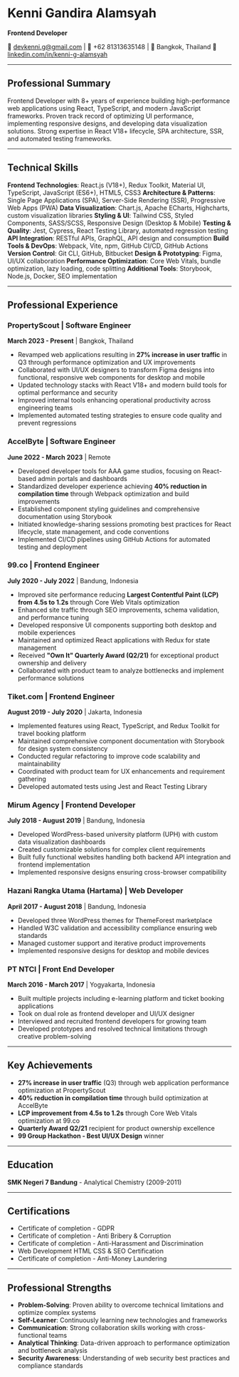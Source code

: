 # Kenni Gandira Alamsyah

**Frontend Developer**

📧 devkenni.g@gmail.com | 📱 +62 81313635148 | 📍 Bangkok, Thailand
🔗 [linkedin.com/in/kenni-g-alamsyah](https://www.linkedin.com/in/kenni-g-alamsyah)

---

## Professional Summary

Frontend Developer with 8+ years of experience building high-performance web applications using React, TypeScript, and modern JavaScript frameworks. Proven track record of optimizing UI performance, implementing responsive designs, and developing data visualization solutions. Strong expertise in React V18+ lifecycle, SPA architecture, SSR, and automated testing frameworks.

---

## Technical Skills

**Frontend Technologies**: React.js (V18+), Redux Toolkit, Material UI, TypeScript, JavaScript (ES6+), HTML5, CSS3
**Architecture & Patterns**: Single Page Applications (SPA), Server-Side Rendering (SSR), Progressive Web Apps (PWA)
**Data Visualization**: Chart.js, Apache ECharts, Highcharts, custom visualization libraries
**Styling & UI**: Tailwind CSS, Styled Components, SASS/SCSS, Responsive Design (Desktop & Mobile)
**Testing & Quality**: Jest, Cypress, React Testing Library, automated regression testing
**API Integration**: RESTful APIs, GraphQL, API design and consumption
**Build Tools & DevOps**: Webpack, Vite, npm, GitHub CI/CD, GitHub Actions
**Version Control**: Git CLI, GitHub, Bitbucket
**Design & Prototyping**: Figma, UI/UX collaboration
**Performance Optimization**: Core Web Vitals, bundle optimization, lazy loading, code splitting
**Additional Tools**: Storybook, Node.js, Docker, SEO implementation

---

## Professional Experience

### PropertyScout | Software Engineer
**March 2023 - Present** | Bangkok, Thailand

- Revamped web applications resulting in **27% increase in user traffic** in Q3 through performance optimization and UX improvements
- Collaborated with UI/UX designers to transform Figma designs into functional, responsive web components for desktop and mobile
- Updated technology stacks with React V18+ and modern build tools for optimal performance and security
- Improved internal tools enhancing operational productivity across engineering teams
- Implemented automated testing strategies to ensure code quality and prevent regressions

### AccelByte | Software Engineer
**June 2022 - March 2023** | Remote

- Developed developer tools for AAA game studios, focusing on React-based admin portals and dashboards
- Standardized developer experience achieving **40% reduction in compilation time** through Webpack optimization and build improvements
- Established component styling guidelines and comprehensive documentation using Storybook
- Initiated knowledge-sharing sessions promoting best practices for React lifecycle, state management, and code conventions
- Implemented CI/CD pipelines using GitHub Actions for automated testing and deployment

### 99.co | Frontend Engineer
**July 2020 - July 2022** | Bandung, Indonesia

- Improved site performance reducing **Largest Contentful Paint (LCP) from 4.5s to 1.2s** through Core Web Vitals optimization
- Enhanced site traffic through SEO improvements, schema validation, and performance tuning
- Developed responsive UI components supporting both desktop and mobile experiences
- Maintained and optimized React applications with Redux for state management
- Received **"Own It" Quarterly Award (Q2/21)** for exceptional product ownership and delivery
- Collaborated with product team to analyze bottlenecks and implement performance solutions

### Tiket.com | Frontend Engineer
**August 2019 - July 2020** | Jakarta, Indonesia

- Implemented features using React, TypeScript, and Redux Toolkit for travel booking platform
- Maintained comprehensive component documentation with Storybook for design system consistency
- Conducted regular refactoring to improve code scalability and maintainability
- Coordinated with product team for UX enhancements and requirement gathering
- Developed automated tests using Jest and React Testing Library

### Mirum Agency | Frontend Developer
**July 2018 - August 2019** | Bandung, Indonesia

- Developed WordPress-based university platform (UPH) with custom data visualization dashboards
- Created customizable solutions for complex client requirements
- Built fully functional websites handling both backend API integration and frontend implementation
- Implemented responsive designs ensuring cross-browser compatibility

### Hazani Rangka Utama (Hartama) | Web Developer
**April 2017 - August 2018** | Bandung, Indonesia

- Developed three WordPress themes for ThemeForest marketplace
- Handled W3C validation and accessibility compliance ensuring web standards
- Managed customer support and iterative product improvements
- Implemented responsive designs for desktop and mobile devices

### PT NTCI | Front End Developer
**March 2016 - March 2017** | Yogyakarta, Indonesia

- Built multiple projects including e-learning platform and ticket booking applications
- Took on dual role as frontend developer and UI/UX designer
- Interviewed and recruited frontend developers for growing team
- Developed prototypes and resolved technical limitations through creative problem-solving

---

## Key Achievements

- **27% increase in user traffic** (Q3) through web application performance optimization at PropertyScout
- **40% reduction in compilation time** through build optimization at AccelByte
- **LCP improvement from 4.5s to 1.2s** through Core Web Vitals optimization at 99.co
- **Quarterly Award Q2/21** recipient for product ownership excellence
- **99 Group Hackathon - Best UI/UX Design** winner

---

## Education

**SMK Negeri 7 Bandung** - Analytical Chemistry (2009-2011)

---

## Certifications

- Certificate of completion - GDPR
- Certificate of completion - Anti Bribery & Corruption
- Certificate of completion - Anti-Harassment and Discrimination
- Web Development HTML CSS & SEO Certification
- Certificate of completion - Anti-Money Laundering

---

## Professional Strengths

- **Problem-Solving**: Proven ability to overcome technical limitations and optimize complex systems
- **Self-Learner**: Continuously learning new technologies and frameworks
- **Communication**: Strong collaboration skills working with cross-functional teams
- **Analytical Thinking**: Data-driven approach to performance optimization and bottleneck analysis
- **Security Awareness**: Understanding of web security best practices and compliance standards
